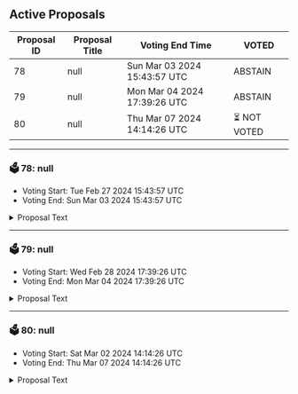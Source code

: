 ## Active Proposals

| Proposal ID | Proposal Title | Voting End Time | VOTED |
|-------------|----------------|-----------------|-------|
| 78 | null | Sun Mar 03 2024 15:43:57 UTC | ABSTAIN |
| 79 | null | Mon Mar 04 2024 17:39:26 UTC | ABSTAIN |
| 80 | null | Thu Mar 07 2024 14:14:26 UTC | ⏳ NOT VOTED |

---

### 🗳 78: null
- Voting Start: Tue Feb 27 2024 15:43:57 UTC
- Voting End: Sun Mar 03 2024 15:43:57 UTC

<details>
<summary>Proposal Text</summary>
 
null
</details>

---

### 🗳 79: null
- Voting Start: Wed Feb 28 2024 17:39:26 UTC
- Voting End: Mon Mar 04 2024 17:39:26 UTC

<details>
<summary>Proposal Text</summary>
 
null
</details>

---

### 🗳 80: null
- Voting Start: Sat Mar 02 2024 14:14:26 UTC
- Voting End: Thu Mar 07 2024 14:14:26 UTC

<details>
<summary>Proposal Text</summary>
 
null
</details>
